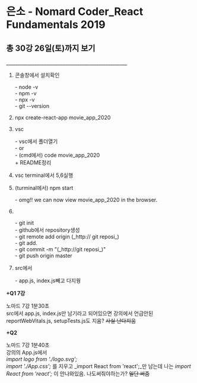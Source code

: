 # 은소 - Nomard Coder_React Fundamentals 2019
## 총 30강 26일(토)까지 보기
___________________________________________________<br>

1. 콘솔창에서 설치확인
<ol>- node -v<br>
- npm -v<br>
- npx -v<br>
- git --version<br></ol>

2. npx create-react-app movie_app_2020

3. vsc
<ol>- vsc에서 폴더열기<br>
- or<br>
- (cmd에서) code movie_app_2020<br>
+ README정리 </ol>

4. vsc terminal에서 5,6실행

5. (turminal에서) npm start
<ol>- omg!! we can now view movie_app_2020 in the browser.</ol>

6. 
<ol>- git init<br>
- github에서 repository생성<br>
- git remote add origin (_http:// git reposi_)<br>
- git add. <br>
- git commit -m "(_http://git reposi_)"<br>
- git push origin master </ol>

7. src에서
<ol>- app.js, index.js빼고 다지웡</ol>

__+Q1 7강__

노마드 7강 1분30초<br>
src에서 app.js, index.js만 남기라고 되어있으면 강의에서 언급안된 reportWebVitals.js, setupTests.js도 지움? ~~사실 난다지움~~<br>

__+Q2__

노마드 7강 1분40초<br>
강의의 App.js에서 <br>
_import logo from './logo.svg';_<br>
_import './App.css';_
를 지우고 _import React from 'react';_만 남는데 
나는 _import React from 'react';_ 이 안나와있음. 나도써줘야하는가? ~~일단 써줌~~





